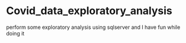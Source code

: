 # Covid_data_exploratory_analysis

perform some exploratory analysis using sqlserver and I have fun while doing it
